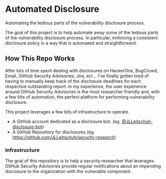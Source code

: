 # Automated Disclosure

Automating the tedious parts of the vulnerability disclosure process.

The goal of this project is to help automate away some of the tedious parts of the vulnerability disclosure process.
In particular, enforcing a consistent disclosure policy in a way that is automated and straightforward.

## How This Repo Works

After lots of time spent dealing with disclosures on HackerOne, BugCrowd, Email, GitHub Security Advisories, Jira, ect... I've finally gotten tired of having to manually keep track of the disclosure deadlines for each respective outstanding report. In my experience, the user experience around GitHub Security Advisories is the most researcher friendly and, with a few bits of automation, the perfect platform for performing  vulnerability disclosure.

This project leverages a few bits of infrastructure to operate.
 - A GitHub account dedicated as a disclosure bot. (eg. [@JLLeitschuh-disclosure-bot](https://github.com/JLLeitschuh-disclosure-bot))
 - A GitHub Repository for disclosures (eg. https://github.com/JLLeitschuh/security-research)

### Infrastructure

The goal of this repository is to help a security researcher that leverages GitHub Security Advisories provide regular notifications about an impending disclosure to the organization with the vulnerable component.
